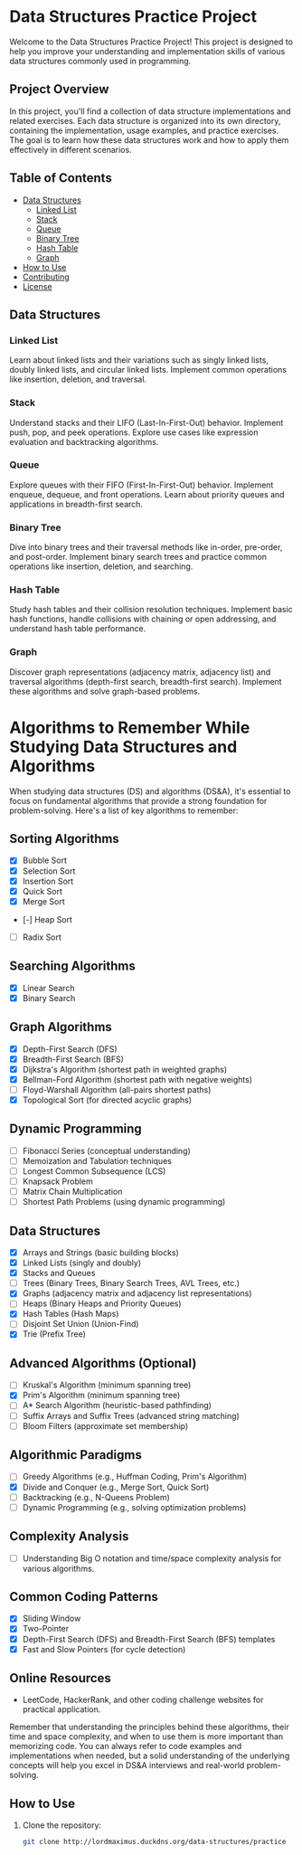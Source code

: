 # Data Structures Practice Project

Welcome to the Data Structures Practice Project! This project is designed to help you improve your understanding and implementation skills of various data structures commonly used in programming.

## Project Overview

In this project, you'll find a collection of data structure implementations and related exercises. Each data structure is organized into its own directory, containing the implementation, usage examples, and practice exercises. The goal is to learn how these data structures work and how to apply them effectively in different scenarios.

## Table of Contents

- [Data Structures](#data-structures)
  - [Linked List](#linked-list)
  - [Stack](#stack)
  - [Queue](#queue)
  - [Binary Tree](#binary-tree)
  - [Hash Table](#hash-table)
  - [Graph](#graph)
- [How to Use](#how-to-use)
- [Contributing](#contributing)
- [License](#license)

## Data Structures

### Linked List

Learn about linked lists and their variations such as singly linked lists, doubly linked lists, and circular linked lists. Implement common operations like insertion, deletion, and traversal.

### Stack

Understand stacks and their LIFO (Last-In-First-Out) behavior. Implement push, pop, and peek operations. Explore use cases like expression evaluation and backtracking algorithms.

### Queue

Explore queues with their FIFO (First-In-First-Out) behavior. Implement enqueue, dequeue, and front operations. Learn about priority queues and applications in breadth-first search.

### Binary Tree

Dive into binary trees and their traversal methods like in-order, pre-order, and post-order. Implement binary search trees and practice common operations like insertion, deletion, and searching.

### Hash Table

Study hash tables and their collision resolution techniques. Implement basic hash functions, handle collisions with chaining or open addressing, and understand hash table performance.

### Graph

Discover graph representations (adjacency matrix, adjacency list) and traversal algorithms (depth-first search, breadth-first search). Implement these algorithms and solve graph-based problems.

# Algorithms to Remember While Studying Data Structures and Algorithms

When studying data structures (DS) and algorithms (DS&A), it's essential to focus on fundamental algorithms that provide a strong foundation for problem-solving. Here's a list of key algorithms to remember:

## Sorting Algorithms
- [x] Bubble Sort
- [x] Selection Sort
- [x] Insertion Sort
- [x] Quick Sort
- [x] Merge Sort
- [-] Heap Sort
- [ ] Radix Sort

## Searching Algorithms
- [x] Linear Search
- [x] Binary Search

## Graph Algorithms
- [x] Depth-First Search (DFS)
- [x] Breadth-First Search (BFS)
- [x] Dijkstra's Algorithm (shortest path in weighted graphs)
- [x] Bellman-Ford Algorithm (shortest path with negative weights)
- [ ] Floyd-Warshall Algorithm (all-pairs shortest paths)
- [x] Topological Sort (for directed acyclic graphs)

## Dynamic Programming
- [ ] Fibonacci Series (conceptual understanding)
- [ ] Memoization and Tabulation techniques
- [ ] Longest Common Subsequence (LCS)
- [ ] Knapsack Problem
- [ ] Matrix Chain Multiplication
- [ ] Shortest Path Problems (using dynamic programming)

## Data Structures
- [x] Arrays and Strings (basic building blocks)
- [x] Linked Lists (singly and doubly)
- [x] Stacks and Queues
- [ ] Trees (Binary Trees, Binary Search Trees, AVL Trees, etc.)
- [x] Graphs (adjacency matrix and adjacency list representations)
- [ ] Heaps (Binary Heaps and Priority Queues)
- [x] Hash Tables (Hash Maps)
- [ ] Disjoint Set Union (Union-Find)
- [x] Trie (Prefix Tree)

## Advanced Algorithms (Optional)
- [ ] Kruskal's Algorithm (minimum spanning tree)
- [x] Prim's Algorithm (minimum spanning tree)
- [ ] A* Search Algorithm (heuristic-based pathfinding)
- [ ] Suffix Arrays and Suffix Trees (advanced string matching)
- [ ] Bloom Filters (approximate set membership)

## Algorithmic Paradigms
- [ ] Greedy Algorithms (e.g., Huffman Coding, Prim's Algorithm)
- [x] Divide and Conquer (e.g., Merge Sort, Quick Sort)
- [ ] Backtracking (e.g., N-Queens Problem)
- [ ] Dynamic Programming (e.g., solving optimization problems)

## Complexity Analysis
- [ ] Understanding Big O notation and time/space complexity analysis for various algorithms.

## Common Coding Patterns
- [x] Sliding Window
- [x] Two-Pointer
- [x] Depth-First Search (DFS) and Breadth-First Search (BFS) templates
- [x] Fast and Slow Pointers (for cycle detection)

## Online Resources
- LeetCode, HackerRank, and other coding challenge websites for practical application.

Remember that understanding the principles behind these algorithms, their time and space complexity, and when to use them is more important than memorizing code. You can always refer to code examples and implementations when needed, but a solid understanding of the underlying concepts will help you excel in DS&A interviews and real-world problem-solving.


## How to Use

1. Clone the repository:

   ```sh
   git clone http://lordmaximus.duckdns.org/data-structures/practice
